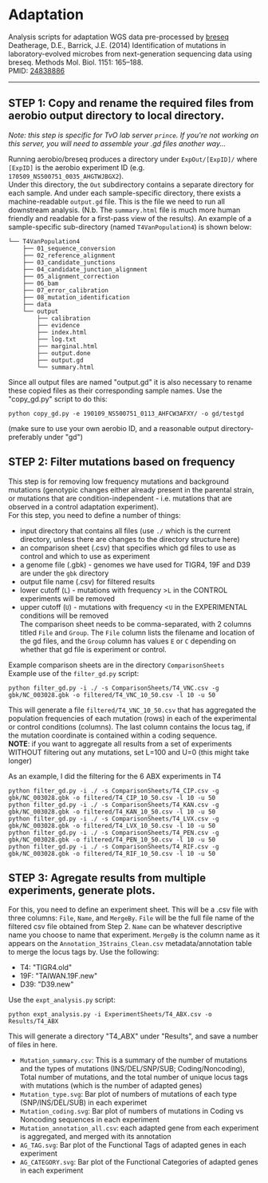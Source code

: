 # Adaptation
Analysis scripts for adaptation WGS data pre-processed by [breseq](http://barricklab.org/twiki/pub/Lab/ToolsBacterialGenomeResequencing/documentation/)    
Deatherage, D.E., Barrick, J.E. (2014) Identification of mutations in laboratory-evolved microbes from next-generation sequencing data using breseq. Methods Mol. Biol. 1151: 165–188.    
PMID: [24838886](https://www.ncbi.nlm.nih.gov/pubmed/24838886)     

-----

## STEP 1: Copy and rename the required files from aerobio output directory to local directory.     

*Note: this step is specific for TvO lab server ```prince```. If you're not working on this server, you will need to assemble your .gd files another way...*     

Running aerobio/breseq produces a directory under ```ExpOut/[ExpID]/``` where ```[ExpID]``` is the aerobio experiment ID (e.g. ```170509_NS500751_0035_AHGTWJBGX2```).     
Under this directory, the ```Out``` subdirectory contains a separate directory for each sample. And under each sample-specific directory, there exists a machine-readable ```output.gd``` file. This is the file we need to run all downstream analysis. (N.b. The ```summary.html``` file is much more human friendly and readable for a first-pass view of the results). An example of a sample-specific sub-directory (named ```T4VanPopulation4```) is shown below:    
```
└── T4VanPopulation4
    ├── 01_sequence_conversion
    ├── 02_reference_alignment
    ├── 03_candidate_junctions
    ├── 04_candidate_junction_alignment
    ├── 05_alignment_correction
    ├── 06_bam
    ├── 07_error_calibration
    ├── 08_mutation_identification
    ├── data
    └── output
        ├── calibration
        ├── evidence
        ├── index.html
        ├── log.txt
        ├── marginal.html
        ├── output.done
        ├── output.gd
        └── summary.html
```
Since all output files are named "output.gd" it is also necessary to rename these copied files as their corresponding sample names. 
Use the "copy_gd.py" script to do this:    

```python copy_gd.py -e 190109_NS500751_0113_AHFCW3AFXY/ -o gd/testgd```    

(make sure to use your own aerobio ID, and a reasonable output directory- preferably under "gd")     

## STEP 2: Filter mutations based on frequency

This step is for removing low frequency mutations and background mutations (genotypic changes either already present in the parental strain, or mutations that are condition-independent - i.e. mutations that are observed in a control adaptation experiment).     
For this step, you need to define a number of things:     
* input directory that contains all files (use ```./``` which is the current directory, unless there are changes to the directory structure here)
* an comparison sheet (.csv) that specifies which gd files to use as control and which to use as experiment    
* a genome file (.gbk) - genomes we have used for TIGR4, 19F and D39 are under the ```gbk``` directory    
* output file name (.csv) for filtered results    
* lower cutoff (```L```) - mutations with frequency >```L``` in the CONTROL experiments will be removed    
* upper cutoff (```U```) - mutations with frequency <```U``` in the EXPERIMENTAL conditions will be removed    
The comparison sheet needs to be comma-separated, with 2 columns titled ```File``` and ```Group```. The ```File``` column lists the filename and location of the gd files, and the ```Group``` column has values ```E``` or ```C``` depending on whether that gd file is experiment or control.      
    
Example comparison sheets are in the directory ```ComparisonSheets```     
Example use of the ```filter_gd.py``` script:    

```python filter_gd.py -i ./ -s ComparisonSheets/T4_VNC.csv -g gbk/NC_003028.gbk -o filtered/T4_VNC_10_50.csv -l 10 -u 50```    

This will generate a file ```filtered/T4_VNC_10_50.csv``` that has aggregated the population frequencies of each mutation (rows) in each of the experimental or control conditions (columns). The last column contains the locus tag, if the mutation coordinate is contained within a coding sequence.    
**NOTE**: if you want to aggregate all results from a set of experiments WITHOUT filtering out any mutations, set L=100 and U=0 (this might take longer)    

As an example, I did the filtering for the 6 ABX experiments in T4    

```
python filter_gd.py -i ./ -s ComparisonSheets/T4_CIP.csv -g gbk/NC_003028.gbk -o filtered/T4_CIP_10_50.csv -l 10 -u 50    
python filter_gd.py -i ./ -s ComparisonSheets/T4_KAN.csv -g gbk/NC_003028.gbk -o filtered/T4_KAN_10_50.csv -l 10 -u 50    
python filter_gd.py -i ./ -s ComparisonSheets/T4_LVX.csv -g gbk/NC_003028.gbk -o filtered/T4_LVX_10_50.csv -l 10 -u 50    
python filter_gd.py -i ./ -s ComparisonSheets/T4_PEN.csv -g gbk/NC_003028.gbk -o filtered/T4_PEN_10_50.csv -l 10 -u 50    
python filter_gd.py -i ./ -s ComparisonSheets/T4_RIF.csv -g gbk/NC_003028.gbk -o filtered/T4_RIF_10_50.csv -l 10 -u 50    
```

## STEP 3: Agregate results from multiple experiments, generate plots. 

For this, you need to define an experiment sheet. This will be a .csv file with three columns: ```File```, ```Name```, and ```MergeBy```. ```File``` will be the full file name of the filtered csv file obtained from Step 2. ```Name``` can be whatever descriptive name you choose to name that experiment. ```MergeBy``` is the column name as it appears on the ```Annotation_3Strains_Clean.csv``` metadata/annotation table to merge the locus tags by. Use the following:     
* T4: "TIGR4.old"    
* 19F: "TAIWAN.19F.new"    
* D39: "D39.new"    

Use the ```expt_analysis.py``` script:     

```python expt_analysis.py -i ExperimentSheets/T4_ABX.csv -o Results/T4_ABX```    

This will generate a directory "T4_ABX" under "Results", and save a number of files in here.     
* ```Mutation_summary.csv```: This is a summary of the number of mutations and the types of mutations (INS/DEL/SNP/SUB; Coding/Noncoding), Total number of mutations, and the total number of unique locus tags with mutations (which is the number of adapted genes)
* ```Mutation_type.svg```: Bar plot of numbers of mutations of each type (SNP/INS/DEL/SUB) in each experimet    
* ```Mutation_coding.svg```: Bar plot of numbers of mutations in Coding vs Noncoding sequences in each experiment    
* ```Mutation_annotation_all.csv```: each adapted gene from each experiment is aggregated, and merged with its annotation    
* ```AG_TAG.svg```: Bar plot of the Functional Tags of adapted genes in each experiment    
* ```AG_CATEGORY.svg```: Bar plot of the Functional Categories of adapted genes in each experiment    

